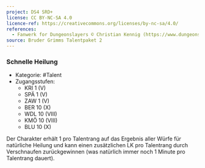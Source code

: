 ```yaml
---
project: DS4 SRD+
license: CC BY-NC-SA 4.0
licence-ref: https://creativecommons.org/licenses/by-nc-sa/4.0/
references: 
  - Fanwerk for Dungeonslayers © Christian Kennig (https://www.dungeonslayers.net/)
source: Bruder Grimms Talentpaket 2
---
```


### Schnelle Heilung

- Kategorie: #Talent
- Zugangsstufen:
  - KRI 1 (V)
  - SPÄ 1 (V)
  - ZAW 1 (V)
  - BER 10 (X)
  - WDL 10 (VIII)
  - KMÖ 10 (VIII)
  - BLU 10 (X)

Der Charakter erhält 1 pro Talentrang auf das Ergebnis aller Würfe für natürliche Heilung und kann einen zusätzlichen LK pro Talentrang durch Verschnaufen zurückgewinnen (was natürlich immer noch 1 Minute pro Talentrang dauert).

